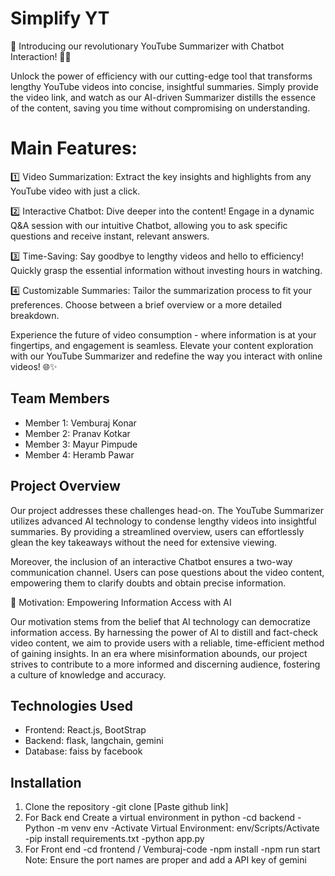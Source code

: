 # Simplify YT
🚀 Introducing our revolutionary YouTube Summarizer with Chatbot Interaction! 🎥🤖

Unlock the power of efficiency with our cutting-edge tool that transforms lengthy YouTube videos into concise, insightful summaries. Simply provide the video link, and watch as our AI-driven Summarizer distills the essence of the content, saving you time without compromising on understanding.

# Main Features:
1️⃣ Video Summarization: Extract the key insights and highlights from any YouTube video with just a click.

2️⃣ Interactive Chatbot: Dive deeper into the content! Engage in a dynamic Q&A session with our intuitive Chatbot, allowing you to ask specific questions and receive instant, relevant answers.

3️⃣ Time-Saving: Say goodbye to lengthy videos and hello to efficiency! Quickly grasp the essential information without investing hours in watching.

4️⃣ Customizable Summaries: Tailor the summarization process to fit your preferences. Choose between a brief overview or a more detailed breakdown.

Experience the future of video consumption - where information is at your fingertips, and engagement is seamless. Elevate your content exploration with our YouTube Summarizer and redefine the way you interact with online videos! 🌐✨

## Team Members

- Member 1: Vemburaj Konar
- Member 2: Pranav Kotkar
- Member 3: Mayur Pimpude
- Member 4: Heramb Pawar

## Project Overview

Our project addresses these challenges head-on. The YouTube Summarizer utilizes advanced AI technology to condense lengthy videos into insightful summaries. By providing a streamlined overview, users can effortlessly glean the key takeaways without the need for extensive viewing.

Moreover, the inclusion of an interactive Chatbot ensures a two-way communication channel. Users can pose questions about the video content, empowering them to clarify doubts and obtain precise information.

🚀 Motivation: Empowering Information Access with AI

Our motivation stems from the belief that AI technology can democratize information access. By harnessing the power of AI to distill and fact-check video content, we aim to provide users with a reliable, time-efficient method of gaining insights. In an era where misinformation abounds, our project strives to contribute to a more informed and discerning audience, fostering a culture of knowledge and accuracy.


## Technologies Used

- Frontend: React.js, BootStrap
- Backend: flask, langchain, gemini
- Database: faiss by facebook


## Installation

1. Clone the repository
   -git clone [Paste github link]
2. For Back end
   Create a virtual environment in python
   -cd backend
   -Python -m venv env
   -Activate Virtual Environment:
   env/Scripts/Activate
   -pip install requirements.txt
   -python app.py
4. For Front end
   -cd frontend / Vemburaj-code
   -npm install
   -npm run start
Note: Ensure the port names are proper and add a API key of gemini
   






